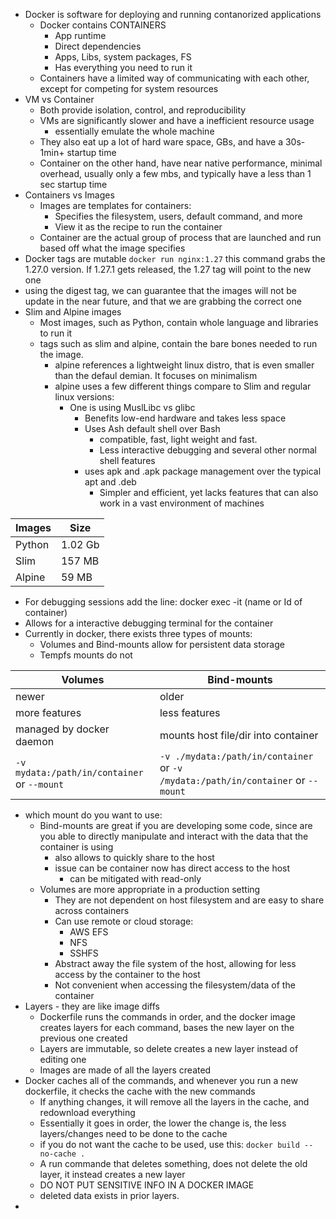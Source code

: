 - Docker is software for deploying and running contanorized applications
	- Docker contains CONTAINERS
		- App runtime
		- Direct dependencies
		- Apps, Libs, system packages, FS
		- Has everything you need to run it
	- Containers have a limited way of communicating with each other, except for competing for system resources
- VM vs Container
	- Both provide isolation, control, and reproducibility
	- VMs are significantly slower and have a inefficient resource usage
		- essentially emulate the whole machine
	- They also eat up a lot of hard ware space, GBs, and have a 30s-1min+ startup time
	- Container on the other hand, have near native performance, minimal overhead, usually only a few mbs, and typically have a less than 1 sec startup time
- Containers vs Images
	- Images are templates for containers:
		- Specifies the filesystem, users, default command, and more
		- View it as the recipe to run the container
	- Container are the actual group of process that are launched and run based off what the image specifies
- Docker tags are mutable
`docker run nginx:1.27` 
this command grabs the 1.27.0 version. If 1.27.1 gets released, the 1.27 tag will point to the new one
- using the digest tag, we can guarantee that the images will not be update in the near future, and that we are grabbing the correct one
- Slim and Alpine images
	- Most images, such as Python, contain whole language and libraries to run it
	- tags such as slim and alpine, contain the bare bones needed to run the image.
		- alpine references a lightweight linux distro, that is even smaller than the defaul demian. It focuses on minimalism
		- alpine uses a few different things compare to Slim and regular linux versions:
			- One is using MuslLibc vs glibc
				- Benefits low-end hardware and takes less space
				- Uses Ash default shell over Bash
					- compatible, fast, light weight and fast.
					- Less interactive debugging and several other normal shell features
				- uses apk and .apk package management over the typical apt and .deb
					- Simpler and efficient, yet lacks features that can also work in a vast environment of machines

| Images | Size    |
| ------ | ------- |
| Python | 1.02 Gb |
| Slim   | 157 MB  |
| Alpine | 59 MB   |
- For debugging sessions add the line:
  docker exec -it (name or Id of container)
- Allows for a interactive debugging terminal for the container
- Currently in docker, there exists three types of mounts:
	- Volumes and Bind-mounts allow for persistent data storage
	- Tempfs mounts do not

| Volumes                                     | Bind-mounts                                                                      |
| ------------------------------------------- | -------------------------------------------------------------------------------- |
| newer                                       | older                                                                            |
| more features                               | less features                                                                    |
| managed by docker daemon                    | mounts host file/dir into container                                              |
| `-v mydata:/path/in/container` or `--mount` | `-v ./mydata:/path/in/container` or `-v /mydata:/path/in/container` or `--mount` |
- which mount do you want to use:
	- Bind-mounts are great if you are developing some code, since are you able to directly manipulate and interact with the data that the container is using
		- also allows to quickly share to the host
		- issue can be container now has direct access to the host
			- can be mitigated with read-only
	- Volumes are more appropriate in a production setting
		- They are not dependent on host filesystem and are easy to share across containers
		- Can use remote or cloud storage:
			- AWS EFS
			- NFS
			- SSHFS
		- Abstract away the file system of the host, allowing for less access by the container to the host
		- Not convenient when accessing the filesystem/data of the container
- Layers - they are like image diffs
	- Dockerfile runs the commands in order, and the docker image creates layers for each command, bases the new layer on the previous one created
	- Layers are immutable, so delete creates a new layer instead of editing one
	- Images are made of all the layers created
- Docker caches all of the commands, and whenever you run a new dockerfile, it checks the cache with the new commands
	- If anything changes, it will remove all the layers in the cache, and redownload everything
	- Essentially it goes in order, the lower the change is, the less layers/changes need to be done to the cache
	- if you do not want the cache to be used, use this:
	  `docker build --no-cache .`
	- A run commande that deletes something, does not delete the old layer, it instead creates a new layer
	- DO NOT PUT SENSITIVE INFO IN A DOCKER IMAGE
	- deleted data exists in prior layers.
- 